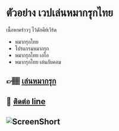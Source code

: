 # ตัวอย่าง เวปเล่นหมากรุกไทย
เนื้อหาคร่าวๆ ไว้ดักคีย์เวิร์ด 
- หมากรุกไทย
- โปรแกรมหมากรุก
- หมากรุกไทย เอไอ
- หมากรุกไทย เล่นกับคอม
 
## 👉🏽 [เล่นหมากรุก](https://tdelphi.com/)
## 📱 [ติดต่อ line](xxx)

## ![ScreenShort](http://www.e4thai.com/e4e/images/tdelphi.jpg)
